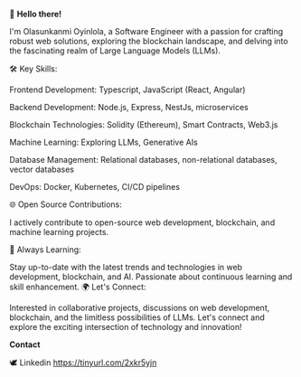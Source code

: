 
👋 **Hello there!** 

I'm Olasunkanmi Oyinlola, a Software Engineer with a passion for crafting robust web solutions, exploring the blockchain landscape, and delving into the fascinating realm of Large Language Models (LLMs).

🛠️ Key Skills:

Frontend Development: Typescript, JavaScript (React, Angular)

Backend Development: Node.js, Express, NestJs, microservices

Blockchain Technologies: Solidity (Ethereum), Smart Contracts, Web3.js

Machine Learning: Exploring LLMs, Generative AIs

Database Management: Relational databases, non-relational databases, vector databases

DevOps: Docker, Kubernetes, CI/CD pipelines

🌐 Open Source Contributions:

I actively contribute to open-source web development, blockchain, and machine learning projects.

🌱 Always Learning:

Stay up-to-date with the latest trends and technologies in web development, blockchain, and AI.
Passionate about continuous learning and skill enhancement.
🌍 Let's Connect:

Interested in collaborative projects, discussions on web development, blockchain, and the limitless possibilities of LLMs.
Let's connect and explore the exciting intersection of technology and innovation!

**Contact**

🕊️ Linkedin https://tinyurl.com/2xkr5yjn
<!---
olasunkanmi-SE/olasunkanmi-SE is a ✨ special ✨ repository because its `README.md` (this file) appears on your GitHub profile.
You can click the Preview link to take a look at your changes.
--->
